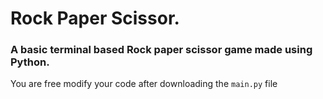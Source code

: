 # Rock Paper Scissor.

### A basic terminal based Rock paper scissor game made using Python.

You are free modify your code after downloading the ```main.py``` file

